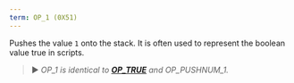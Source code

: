 ```yaml
---
term: OP_1 (0X51)
---
```


Pushes the value `1` onto the stack. It is often used to represent the boolean value true in scripts.

> ► *OP_1 is identical to **[OP_TRUE](/dictionnaire/O.md#op_true-0x51)** and OP_PUSHNUM_1.*